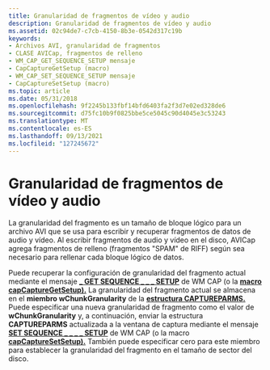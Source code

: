 ```yaml
---
title: Granularidad de fragmentos de vídeo y audio
description: Granularidad de fragmentos de vídeo y audio
ms.assetid: 02c94de7-c7cb-4150-8b3e-0542d317c19b
keywords:
- Archivos AVI, granularidad de fragmentos
- CLASE AVICap, fragmentos de relleno
- WM_CAP_GET_SEQUENCE_SETUP mensaje
- CapCaptureGetSetup (macro)
- WM_CAP_SET_SEQUENCE_SETUP mensaje
- CapCaptureSetSetup (macro)
ms.topic: article
ms.date: 05/31/2018
ms.openlocfilehash: 9f2245b133fbf14bfd6403fa2f3d7e02ed328de6
ms.sourcegitcommit: d75fc10b9f0825bbe5ce5045c90d4045e3c53243
ms.translationtype: MT
ms.contentlocale: es-ES
ms.lasthandoff: 09/13/2021
ms.locfileid: "127245672"
---
```

# <a name="video-and-audio-chunk-granularity"></a>Granularidad de fragmentos de vídeo y audio

La granularidad del fragmento es un tamaño de bloque lógico para un archivo AVI que se usa para escribir y recuperar fragmentos de datos de audio y vídeo. Al escribir fragmentos de audio y vídeo en el disco, AVICap agrega fragmentos de relleno (fragmentos "SPAM" de RIFF) según sea necesario para rellenar cada bloque lógico de datos.

Puede recuperar la configuración de granularidad del fragmento actual mediante el mensaje [**\_ GET SEQUENCE \_ \_ \_ SETUP**](wm-cap-get-sequence-setup.md) de WM CAP (o la [**macro capCaptureGetSetup).**](/windows/desktop/api/Vfw/nf-vfw-capcapturegetsetup) La granularidad del fragmento actual se almacena en el **miembro wChunkGranularity** de la [**estructura CAPTUREPARMS.**](/windows/win32/api/vfw/ns-vfw-captureparms) Puede especificar una nueva granularidad de fragmento como el valor de **wChunkGranularity** y, a continuación, enviar la estructura **CAPTUREPARMS** actualizada a la ventana de captura mediante el mensaje [**SET SEQUENCE \_ \_ \_ \_ SETUP**](wm-cap-set-sequence-setup.md) de WM CAP (o la macro [**capCaptureSetSetup).**](/windows/desktop/api/Vfw/nf-vfw-capcapturesetsetup) También puede especificar cero para este miembro para establecer la granularidad del fragmento en el tamaño de sector del disco.

 

 




